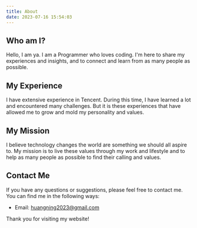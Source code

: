 ```yaml
---
title: About
date: 2023-07-16 15:54:03
---
```


## Who am I?

Hello, I am ya. I am a Programmer who loves coding. I'm here to share my experiences and insights, and to connect and learn from as many people as possible.

## My Experience

I have extensive experience in Tencent. During this time, I have learned a lot and encountered many challenges. But it is these experiences that have allowed me to grow and mold my personality and values.

## My Mission

I believe technology changes the world are something we should all aspire to. My mission is to live these values through my work and lifestyle and to help as many people as possible to find their calling and values.

## Contact Me

If you have any questions or suggestions, please feel free to contact me. You can find me in the following ways:

- Email: huangning2023@gmail.com

Thank you for visiting my website!